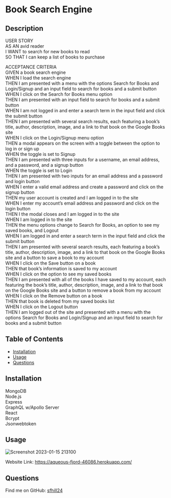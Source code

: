   # Book Search Engine

  ## Description
  USER STORY<br/>
  AS AN avid reader<br /> 
  I WANT to search for new books to read<br /> 
  SO THAT I can keep a list of books to purchase<br /> 


ACCEPTANCE CRITERIA<br /> 
GIVEN a book search engine<br /> 
WHEN I load the search engine<br /> 
THEN I am presented with a menu with the options Search for Books and Login/Signup and an input field to search for books and a submit button<br /> 
WHEN I click on the Search for Books menu option<br /> 
THEN I am presented with an input field to search for books and a submit button<br /> 
WHEN I am not logged in and enter a search term in the input field and click the submit button<br /> 
THEN I am presented with several search results, each featuring a book’s title, author, description, image, and a link to that book on the Google Books site<br /> 
WHEN I click on the Login/Signup menu option<br /> 
THEN a modal appears on the screen with a toggle between the option to log in or sign up<br /> 
WHEN the toggle is set to Signup<br /> 
THEN I am presented with three inputs for a username, an email address, and a password, and a signup button<br /> 
WHEN the toggle is set to Login<br /> 
THEN I am presented with two inputs for an email address and a password and login button<br /> 
WHEN I enter a valid email address and create a password and click on the signup button<br /> 
THEN my user account is created and I am logged in to the site<br /> 
WHEN I enter my account’s email address and password and click on the login button<br /> 
THEN I the modal closes and I am logged in to the site<br /> 
WHEN I am logged in to the site<br /> 
THEN the menu options change to Search for Books, an option to see my saved books, and Logout<br /> 
WHEN I am logged in and enter a search term in the input field and click the submit button<br /> 
THEN I am presented with several search results, each featuring a book’s title, author, description, image, and a link to that book on the Google Books site and a button to save a book to my account<br /> 
WHEN I click on the Save button on a book<br /> 
THEN that book’s information is saved to my account<br /> 
WHEN I click on the option to see my saved books<br /> 
THEN I am presented with all of the books I have saved to my account, each featuring the book’s title, author, description, image, and a link to that book on the Google Books site and a button to remove a book from my account<br /> 
WHEN I click on the Remove button on a book<br /> 
THEN that book is deleted from my saved books list<br /> 
WHEN I click on the Logout button<br /> 
THEN I am logged out of the site and presented with a menu with the options Search for Books and Login/Signup and an input field to search for books and a submit button<br /> 

  ## Table of Contents 

  - [Installation](#installation)
  - [Usage](#usage)
  - [Questions](#questions)
  
  ## Installation
  MongoDB </br>
  Node.js</br>
  Express</br>
  GraphQL w/Apollo Server</br>
  React</br>
  Bcrypt</br>
  Jsonwebtoken</br>

  ## Usage
  ![Screenshot 2023-01-15 213100](https://user-images.githubusercontent.com/49098706/212615858-a5061fd2-d2cc-461a-9851-2192a1c75aef.png)

  Website Link: https://aqueous-fjord-46086.herokuapp.com/

  ## Questions
 Find me on GitHub: [sfhill24](https://github.com/sfhill24)<br /> 
 </br>
 
